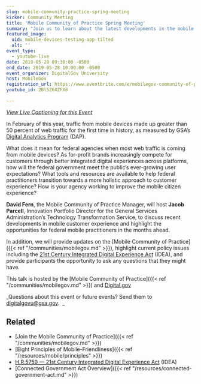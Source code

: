 ```yaml
---
slug: mobile-community-practice-spring-meeting
kicker: Community Meeting
title: 'Mobile Community of Practice Spring Meeting'
summary: "Join us to learn about the latest developments in the mobile citizen experience&#46; and discuss recent developments and highlight opportunities"
featured_image:
  uid: mobile-devices-testing-app-tilted
  alt: ''
event_type:
  - youtube-live
date: 2019-05-28 09:30:00 -0500
end_date: 2019-05-28 10:00:00 -0500
event_organizer: DigitalGov University
host: MobileGov
registration_url: https://www.eventbrite.com/e/mobilegov-community-of-practice-spring-meeting-registration-62013325526
youtube_id: 2Bl5Z6XZFX8

---
```


_[View Live Captioning for this Event](https://www.captionedtext.com/client/event.aspx?EventID=4040414&CustomerID=321)_

In February of this year, traffic from mobile devices made up greater than 50 percent of web traffic for the first time in history, as measured by GSA’s [Digital Analytics Program](https://analytics.usa.gov/) (DAP).

What does it mean for federal agencies when most web traffic is coming from mobile devices? As for-profit brands increasingly compete for customers through better integrated digital experiences across platforms, how will the federal government meet the public’s ever-growing user expectations? What tools and resources are available to help federal practitioners transition towards a more holistic approach to customer experience? How is your agency working to improve the mobile citizen experience?

**David Fern**, the Mobile Community of Practice Manager, will host **Jacob Parcell**, Innovation Portfolio Director for the General Services Administration’s Technology Transformation Service, to discuss recent developments in mobile customer experience and highlight the opportunities for federal mobile practitioners in the months ahead.   

In addition, we will provide updates on the [Mobile Community of Practice]({{< ref "/communities/mobilegov.md" >}}), highlight current policy issues including the [21st Century Integrated Digital Experience Act](https://www.congress.gov/bill/115th-congress/house-bill/5759/text) (IDEA), and provide participants the opportunity to ask any questions that they might have.

This talk is hosted by the [Mobile Community of Practice]({{< ref "/communities/mobilegov.md" >}}) and [Digital.gov](https://digital.gov)

_Questions about this event or future events? Send them to [digitalgovu@gsa.gov](mailto:digitalgovu@gsa.gov).  _


## Related

- [Join the Mobile Community of Practice]({{< ref "/communities/mobilegov.md" >}})
- [Eight Principles of Mobile-Friendliness]({{< ref "/resources/mobile/principles" >}})
- [H.R.5759 — 21st Century Integrated Digital Experience Act](https://www.congress.gov/bill/115th-congress/house-bill/5759/text) (IDEA)
- [Connected Government Act Overview]({{< ref "/resources/connected-government-act.md" >}})
